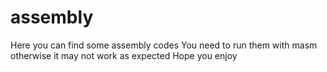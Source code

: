 # assembly
Here you can find some assembly codes
You need to run them with masm otherwise it may not work as expected
Hope you enjoy
